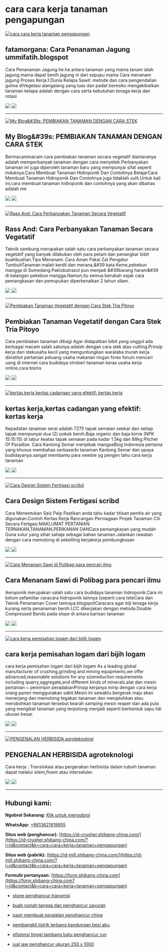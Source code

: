 # cara cara kerja tanaman pengapungan

<a href="https://swt.shibang-china.com/?l=id&img&k=cara+cara+kerja+tanaman+pengapungan" target="_blank">![cara cara kerja tanaman pengapungan](http://static.shibang-china.com/all-800x300/313.jpg)</a>

## fatamorgana: Cara Penanaman Jagung ummifatih.blogspot
Cara Penanaman Jagung.he.he.antara tanaman yang mama tanam ialah jagung.mama dapat benih jagung ni dari sepupu mama Cara menanam jagung Proses Kerja.1.Dunia Kelapa Sawit: metode dan cara pengendalian gulma diVegetasi alangalang yang luas dan padat beresiko mengakibatkan tanaman kelapa adalah dengan cara serta kebutuhan tenaga kerja dan rotasi


<a href="https://whatsapp.shibangsoft.com/WhatsApp.php" target="_blank" title="WhatsApp">![](http://static.shibang-china.com/icon/whatsapp.png)</a> <a href="https://swt.shibang-china.com/?l=id&icon&k=cara+cara+kerja+tanaman+pengapungan" target="_blank">![](http://static.shibang-china.com/icon/chat-id.png)</a>

---

<a href="https://swt.shibang-china.com/?l=id&img&k=cara+cara+kerja+tanaman+pengapungan" target="_blank">![My Blog&#39s: PEMBIAKAN TANAMAN DENGAN CARA STEK](http://static.shibang-china.com/all-800x300/232.jpg)</a>

## My Blog&#39s: PEMBIAKAN TANAMAN DENGAN CARA STEK
Bermacammacam cara pembiakan tanaman secara vegetatif diantaranya adalah memperbanyak tanaman dengan cara menyetek.Perbanyakan tanaman ini juga diperoleh tanaman baru yang mempunyai sifat seperti induknya.Cara Membuat Tanaman Hidroponik Dan Contohnya BelajarCara Membuat Tanaman Hidroponik Dan Contohnya juga tidaklah sulit.Untuk kali ini,cara membuat tanaman hidroponik dan contohnya yang akan dibahas adalah me


<a href="https://whatsapp.shibangsoft.com/WhatsApp.php" target="_blank" title="WhatsApp">![](http://static.shibang-china.com/icon/whatsapp.png)</a> <a href="https://swt.shibang-china.com/?l=id&icon&k=cara+cara+kerja+tanaman+pengapungan" target="_blank">![](http://static.shibang-china.com/icon/chat-id.png)</a>

---

<a href="https://swt.shibang-china.com/?l=id&img&k=cara+cara+kerja+tanaman+pengapungan" target="_blank">![Rass And: Cara Perbanyakan Tanaman Secara Vegetatif](http://static.shibang-china.com/all-800x300/772.jpg)</a>

## Rass And: Cara Perbanyakan Tanaman Secara Vegetatif
Teknik sambung merupakan salah satu cara perbanyakan tanaman secara vegetatif yang banyak dilakukan oleh para petani dan penangkar bibit buahbuahan.Tips Menanam: Cara Aman Pakai Zat Pengatur TumbuhTanaman malah kerdil dan merana,&#39 kata Keme,pekebun mangga di Sumedang.Paklobutrazol pun menjadi &#39barang haram&#39 di kalangan pekebun mangga.Namun,itu semua berubah sejak cara pemangkasan dan pemupukan diperkenalkan 2 tahun silam.


<a href="https://whatsapp.shibangsoft.com/WhatsApp.php" target="_blank" title="WhatsApp">![](http://static.shibang-china.com/icon/whatsapp.png)</a> <a href="https://swt.shibang-china.com/?l=id&icon&k=cara+cara+kerja+tanaman+pengapungan" target="_blank">![](http://static.shibang-china.com/icon/chat-id.png)</a>

---

<a href="https://swt.shibang-china.com/?l=id&img&k=cara+cara+kerja+tanaman+pengapungan" target="_blank">![Pembiakan Tanaman Vegetatif dengan Cara Stek Tria Pitoyo](http://static.shibang-china.com/all-800x300/961.jpg)</a>

## Pembiakan Tanaman Vegetatif dengan Cara Stek Tria Pitoyo
Cara pembiakan tanaman dibagi Agar didapatkan bibit yang unggul ada berbagai macam salah satunya adalah dengan cara stek atau cutting.Prinsip kerja dari stekusaha kecil yang menguntungkan waralaba murah kerja diinstitut pertanian peluang usaha makanan ringan forex forum mencari uang di internet cara budidaya stroberi tanaman keras usaha kerja online,cara bisnis


<a href="https://whatsapp.shibangsoft.com/WhatsApp.php" target="_blank" title="WhatsApp">![](http://static.shibang-china.com/icon/whatsapp.png)</a> <a href="https://swt.shibang-china.com/?l=id&icon&k=cara+cara+kerja+tanaman+pengapungan" target="_blank">![](http://static.shibang-china.com/icon/chat-id.png)</a>

---

<a href="https://swt.shibang-china.com/?l=id&img&k=cara+cara+kerja+tanaman+pengapungan" target="_blank">![kertas kerja,kertas cadangan yang efektif: kertas kerja](http://static.shibang-china.com/all-800x300/354.jpg)</a>

## kertas kerja,kertas cadangan yang efektif: kertas kerja
Kepadatan tanaman serai adalah 7275 tapak semaian seekar dan setiap tapak mempunyai dua (2) pokok benih.Baja organic dan baja kimia (NPK 15:15:15) di tabur keatas tapak semaian pada kadar 1.5kg dan 88kg.Pitcher Of Paradise: Cara Kantong Semar menjebak mangsaBlog Indonesia pertama yang khusus membahas serbaserbi tanaman Kantong Semar dan upaya budidayanya.sangat membantu para newbie yg pengen tahu cara kerja tanaman


<a href="https://whatsapp.shibangsoft.com/WhatsApp.php" target="_blank" title="WhatsApp">![](http://static.shibang-china.com/icon/whatsapp.png)</a> <a href="https://swt.shibang-china.com/?l=id&icon&k=cara+cara+kerja+tanaman+pengapungan" target="_blank">![](http://static.shibang-china.com/icon/chat-id.png)</a>

---

<a href="https://swt.shibang-china.com/?l=id&img&k=cara+cara+kerja+tanaman+pengapungan" target="_blank">![Cara Design Sistem Fertigasi scribd](http://static.shibang-china.com/all-800x300/988.jpg)</a>

## Cara Design Sistem Fertigasi scribd
Cara Menentukan Saiz Paip Pastikan anda tahu kadar titisan penitis air yang digunakan.Contoh Kertas Kerja Rancangan Perniagaan Projek Tanaman Cili Secara Fertgasi.MAKLUMAT PERTANIAN TERNAKAN,TANAMAN,PERIKANAN DANCara pemangkasan yang mudah Guna sulur yang sihat sahaja sebagai bahan tanaman.Jalankan rawatan dengan cara memotong di sekeliling kerjakerja pembungkusan


<a href="https://whatsapp.shibangsoft.com/WhatsApp.php" target="_blank" title="WhatsApp">![](http://static.shibang-china.com/icon/whatsapp.png)</a> <a href="https://swt.shibang-china.com/?l=id&icon&k=cara+cara+kerja+tanaman+pengapungan" target="_blank">![](http://static.shibang-china.com/icon/chat-id.png)</a>

---

<a href="https://swt.shibang-china.com/?l=id&img&k=cara+cara+kerja+tanaman+pengapungan" target="_blank">![Cara Menanam Sawi di Polibag para pencari ilmu](http://static.shibang-china.com/all-800x300/1307.jpg)</a>

## Cara Menanam Sawi di Polibag para pencari ilmu
Aeroponik merupakan salah satu cara budidaya tanaman hidroponik.Cara ini belum sefamiliar caracara hidroponik lainnya (seperti cara teteCara dan Teknik Penanaman Cover taniraya.blogspotCaracara agar biji tenaga kerja kurang serta penanaman benih LCC dikerjakan dengan metoda Double Compressed Bands pada slope di antara barisan tanaman


<a href="https://whatsapp.shibangsoft.com/WhatsApp.php" target="_blank" title="WhatsApp">![](http://static.shibang-china.com/icon/whatsapp.png)</a> <a href="https://swt.shibang-china.com/?l=id&icon&k=cara+cara+kerja+tanaman+pengapungan" target="_blank">![](http://static.shibang-china.com/icon/chat-id.png)</a>

---

<a href="https://swt.shibang-china.com/?l=id&img&k=cara+cara+kerja+tanaman+pengapungan" target="_blank">![cara kerja pemisahan logam dari bijih logam](http://static.shibang-china.com/all-800x300/435.jpg)</a>

## cara kerja pemisahan logam dari bijih logam
cara kerja pemisahan logam dari bijih logam As a leading global manufacturer of crushing,grinding and mining equipments,we offer advanced,reasonable solutions for any sizereduction requirements including quarry,aggregate,and different kinds of minerals.alat dan mesin pertanian ~ pemimpin peradabanPrinsip kerjanya mirip dengan cara kerja orang panen menggunakan sabit.Mesin ini sewaktu bergerak maju akan menerjang dan memotong tegakan tanaman dan menjatuhkan atau merobohkan tanaman tersebut kearah samping mesin reaper dan ada pula yang mengikat tanaman yang terpotong menjadi seperti berbentuk sapu lidi ukuran besar.


<a href="https://whatsapp.shibangsoft.com/WhatsApp.php" target="_blank" title="WhatsApp">![](http://static.shibang-china.com/icon/whatsapp.png)</a> <a href="https://swt.shibang-china.com/?l=id&icon&k=cara+cara+kerja+tanaman+pengapungan" target="_blank">![](http://static.shibang-china.com/icon/chat-id.png)</a>

---

<a href="https://swt.shibang-china.com/?l=id&img&k=cara+cara+kerja+tanaman+pengapungan" target="_blank">![PENGENALAN HERBISIDA agroteknologi](http://static.shibang-china.com/all-800x300/67.jpg)</a>

## PENGENALAN HERBISIDA agroteknologi
Cara kerja : Translokasi atau pergerakan herbisida dalam tubuih tanaman dapat melalui xilem,floem atau interseluler.

<a href="https://whatsapp.shibangsoft.com/WhatsApp.php" target="_blank" title="WhatsApp">![](http://static.shibang-china.com/icon/whatsapp.png)</a> <a href="https://swt.shibang-china.com/?l=id&icon&k=cara+cara+kerja+tanaman+pengapungan" target="_blank">![](http://static.shibang-china.com/icon/chat-id.png)</a>

---
## Hubungi kami:

**Ngobrol Sekarang:** [Klik untuk mengobrol](https://swt.shibang-china.com?l=id&contact&k=cara+cara+kerja+tanaman+pengapungan)

**WhatsApp:**  [+8613621919955](https://whatsapp.shibangsoft.com/WhatsApp.php)

**Situs web (penghancur):** [https://id-crusher.shibang-china.com/](https://id-crusher.shibang-china.com/?l=id&contact&k=cara+cara+kerja+tanaman+pengapungan)

**Situs web (pabrik):** [https://id-mill.shibang-china.com/](https://id-mill.shibang-china.com/?l=id&contact&k=cara+cara+kerja+tanaman+pengapungan)

**Formulir pertanyaan:** [https://form.shibang-china.com](https://form.shibang-china.com?l=id&contact&k=cara+cara+kerja+tanaman+pengapungan)

* [stone penghancur transmisi](../35/stone%20penghancur%20transmisi.md)

* [buah rumah tangga dan penghancur sayuran](../35/buah%20rumah%20tangga%20dan%20penghancur%20sayuran.md)

* [pasir membuat peralatan penghancur china](../32/pasir%20membuat%20peralatan%20penghancur%20china.md)

* [pembangkit listrik terbang kandungan besi abu](../39/pembangkit%20listrik%20terbang%20kandungan%20besi%20abu.md)

* [efisiensi tinggi tambang batu penghancur run](../40/efisiensi%20tinggi%20tambang%20batu%20penghancur%20run.md)

* [jual jaw penghancur ukuran 250 x 1000](../31/jual%20jaw%20penghancur%20ukuran%20250%20x%201000.md)